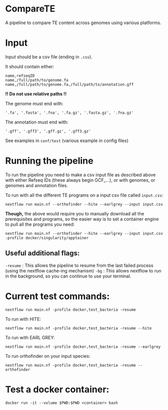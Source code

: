 # CompareTE
A pipeline to compare TE content across genomes using various platforms.


# Input

Input should be a csv file (ending in `.csv`). 

It should contain either:

```
name,refseqID
name,/full/path/to/genome.fa 
name,/full/path/to/genome.fa,/full/path/to/annotation.gff
```

**!! Do not use relative paths !!**

The genome must end with:

`'.fa', '.fasta', '.fna', '.fa.gz', '.fasta.gz', '.fna.gz'`

The annotation must end with:

`'.gff', '.gff3', '.gff.gz', '.gff3.gz'`

See examples in `conf/test` (various example in config files)

# Running the pipeline

To run the pipeline you need to make a csv input file as described above with either Refseq IDs (these always begin GCF_...), or with genomes, or genomes and annotation files.

To run with all the different TE programs on a input csv file called `input.csv`:

`nextflow run main.nf --orthofinder --hite --earlgrey --input input.csv`

**Though,** the above would require you to manually download all the prerequisites and programs, so the easier way is to set a container engine to pull all the programs you need:

`nextflow run main.nf --orthofinder --hite --earlgrey --input input.csv -profile docker/singularity/apptainer`

## Useful additional flags:

`-resume` : This allows the pipeline to resume from the last failed process (using the nextflow cache-ing mechanism)
`-bg`     : This allows nextflow to run in the background, so you can continue to use your terminal.

# Current test commands:
`nextflow run main.nf -profile docker,test_bacteria -resume`

To run with HITE:

`nextflow run main.nf -profile docker,test_bacteria -resume --hite`

To run with EARL GREY:

`nextflow run main.nf -profile docker,test_bacteria -resume --earlgrey`

To run orthofinder on your input species:

`nextflow run main.nf -profile docker,test_bacteria -resume --orthofinder`

# Test a docker container:
`docker run -it --volume $PWD:$PWD <container> bash`
